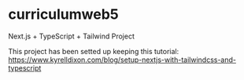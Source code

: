 # curriculumweb5
Next.js + TypeScript + Tailwind Project

This project has been setted up keeping this tutorial: https://www.kyrelldixon.com/blog/setup-nextjs-with-tailwindcss-and-typescript

